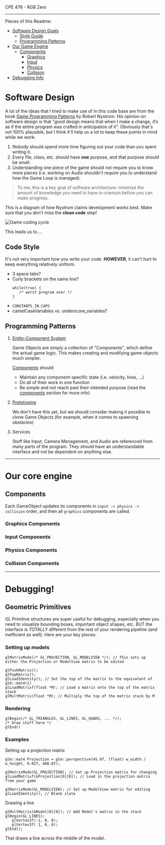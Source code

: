 CPE 476 - RGB Zero

-------------

Pieces of this Readme:
- [Software Design Goals](#debugging)
   - [Style Guide](#code-style)
   - [Programming Patterns](#programming-patterns)
- [Our Game Engine](#engine)
   - [Components](#components)
      - [Graphics](#graphics-components)
      - [Input](#input-components)
      - [Physics](#physics-components)
      - [Collision](#collision-components)
- [Debugging Info](#debugging)

# Software Design

A lot of the ideas that I tried to make use of in this code base are from the book [Game Programming Patterns](http://gameprogrammingpatterns.com/contents.html) by Robert Nystrom. His opinion on software design is that "good design means that when I make a change, it’s as if the entire program was crafted in anticipation of it". Obviously that's not 100% plausible, but I think it'll help us a lot to keep these points in mind while we work:

1. Nobody should spend more time figuring out your code than you spent writing it.
2. Every file, class, etc. should have **one** purpose, and that purpose should be small.
3. Understanding one piece of the game should not require you to know more pieces (i.e. working on Audio shouldn't require you to understand how the Game Loop is managed).

> To me, this is a key goal of software architecture: minimize the amount of knowledge you need to have in-cranium before you can make progress.

This is a diagram of how Nystrom claims development works best. Make sure that you don't miss the **clean code** step!

![Game coding cycle](http://gameprogrammingpatterns.com/images/architecture-cycle.png)

This leads us to....

## Code Style

It's not very important how you write your code. **HOWEVER**, it can't hurt to keep everything relatively uniform.
- 3 space tabs?
- Curly brackets on the same line?
   ```
   while(true) {
      /* worst program ever */
   }
   ```
- `CONSTANTS_IN_CAPS`
- camelCaseVariables vs. underscore_variables?

## Programming Patterns

1. [Entity-Component System](http://gameprogrammingpatterns.com/component.html)

   Game Objects are simply a collection of "Components", which define the actual game logic.
   This makes creating and modifying game objects much simpler.
   
   [Components](#components) should:
   - Maintain any component-specific state (i.e. velocity, lives, ...)
   - Do all of their work in one function
   - Be simple and not reach past their intended purpose (read the [components](#components) section for more info)

2. [Prototyping](http://gameprogrammingpatterns.com/prototype.html)

   We don't have this yet, but we should consider making it possible to clone Game Objects 
   (for example, when it comes to spawning obstacles)

3. Services

   Stuff like Input, Camera Management, and Audio are referenced from many parts of the program.
   They should have an understandable interface and not be dependent on anything else.

--------------------------------

# Our core engine

## Components

Each GameObject updates its components in `input -> physics -> collision` order, and then all `graphics` components are called.

### Graphics Components



### Input Components

### Physics Components

### Collision Components

--------------------------------

# Debugging!

## Geometric Primitives

GL Primitive structures are super useful for debugging, especially when you need to visualize bounding boxes, important object shapes, etc. BUT the interface is *TOTALLY* different from the rest of your rendering pipeline (and inefficient as well). Here are your key pieces:

### Setting up models
```
glMatrixMode(/* GL_PROJECTION, GL_MODELVIEW */); // This sets up either the Projection or ModelView matrix to be edited

glPushMatrix();
glPopMatrix();
glLoadIdentity(); // Set the top of the matrix to the equivalent of glm::mat4(1)
glLoadMatrixf(float *M); // Load a matrix onto the top of the matrix stack
glMultMatrix(float *M); // Multiply the top of the matrix stack by M
```

### Rendering
```
glBegin(/* GL_TRIANGLES, GL_LINES, GL_QUADS, ... */);
/* Draw stuff here */
glEnd()
```

### Examples

Setting up a projection matrix

```
glm::mat4 Projection = glm::perspective(45.0f, (float) w_width / w_height, 0.01f, 400.0f);

glMatrixMode(GL_PROJECTION); // Set up Projection matrix for changing
glLoadMatrixf(&Projection[0][0]); // Load in the projection matrix from your game

glMatrixMode(GL_MODELVIEW); // Set up ModelView matrix for editing
glLoadIdentity(); // Blank slate
```

Drawing a line

```
glMultMatrix(&Model[0][0]); // Add Model's matrix in the stack
glBegin(GL_LINES);
   glVertex3f(-1, 0, 0);
   glVertex3f( 1, 0, 0);
glEnd();
```
That draws a line across the middle of the model.
